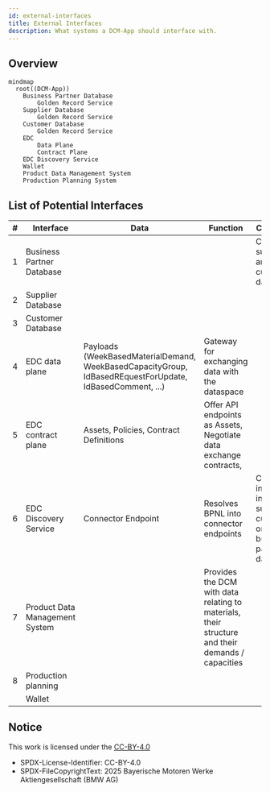 ```yaml
---
id: external-interfaces
title: External Interfaces
description: What systems a DCM-App should interface with.
---
```


## Overview

```mermaid
mindmap
  root((DCM-App))
    Business Partner Database
        Golden Record Service
    Supplier Database
        Golden Record Service
    Customer Database
        Golden Record Service
    EDC
        Data Plane
        Contract Plane
    EDC Discovery Service
    Wallet
    Product Data Management System
    Production Planning System
```


## List of Potential Interfaces

|#|Interface|Data|Function| Comment |
|--|--|--|--|--|
|1 |Business Partner Database | | | Combines supplier and customer database |
|2 |Supplier Database | | |
|3 |Customer Database | | |
| 4| EDC data plane | Payloads (WeekBasedMaterialDemand, WeekBasedCapacityGroup, IdBasedREquestForUpdate, IdBasedComment, ...) | Gateway for exchanging data with the dataspace |
|5 | EDC contract plane | Assets, Policies, Contract Definitions | Offer API endpoints as Assets, Negotiate data exchange contracts, |
|6 |EDC Discovery Service | Connector Endpoint | Resolves BPNL into connector endpoints | Could be integrated into the supplier, customer or business partner database |
| 7| Product Data Management System | | Provides the DCM with data relating to materials, their structure and their demands / capacities |
|8| Production planning | | ||
| | Wallet| | |

## Notice

This work is licensed under the [CC-BY-4.0](https://creativecommons.org/licenses/by/4.0/legalcode)

- SPDX-License-Identifier: CC-BY-4.0
- SPDX-FileCopyrightText: 2025 Bayerische Motoren Werke Aktiengesellschaft (BMW AG)

[StandardLibrary]: https://catenax-ev.github.io/docs/next/standards/CX-0128-DemandandCapacityManagementDataExchange